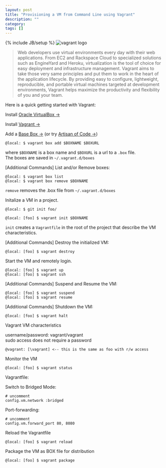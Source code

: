 ```yaml
---
layout: post
title: "Provisioning a VM from Command Line using Vagrant"
description: ""
category: 
tags: []
---
```

{% include JB/setup %}
![vagrant logo](http://ajohnstone.com/wp-content/uploads/2011/12/vagrant_chilling.png)

> Web developers use virtual environments every day with their web applications. From EC2 and Rackspace Cloud to specialized 
> solutions such as EngineYard and Heroku, virtualization is the tool of choice for easy deployment and infrastructure management. 
> Vagrant aims to take those very same principles and put them to work in the heart of the application lifecycle. By providing easy 
> to configure, lightweight, reproducible, and portable virtual machines targeted at development environments, Vagrant helps 
> maximize the productivity and flexibility of you and your team.

Here is a quick getting started with Vagrant:  

Install [Oracle VirtualBox &rarr;](https://www.virtualbox.org/wiki/Downloads)

Install [Vagrant &rarr;](http://downloads.vagrantup.com/)

Add a [Base Box &rarr;](http://vagrantbox.es/) (or try [Artisan of Code &rarr;](http://artisanofcode.com/projects/vagrant-boxes))  

	@local: $ vagrant box add $BOXNAME $BOXURL
	
where `$BOXNAME` is a box name and `$BOXURL` is a url to a `.box` file.  
The boxes are saved in `~/.vagrant.d/boxes`  
	
[Additional Commands] List and/or Remove boxes:
	
	@local: $ vagrant box list
	@local: $ vagrant box remove $BOXNAME
			
`remove` removes the .box file from `~/.vagrant.d/boxes`
		
Initalize a VM in a project.

	@local: $ git init foo/
		
	@local: [foo] $ vagrant init $BOXNAME
		
`init` creates a `Vagrantfile` in the root of the project that describe the VM characteristics.
		
[Additional Commands] Destroy the initialized VM:
	
	@local: [foo] $ vagrant destroy
			
Start the VM and remotely login.

	@local: [foo] $ vagrant up
	@local: [foo] $ vagrant ssh
		
[Additional Commands] Suspend and Resume the VM:
	
	@local: [foo] $ vagrant suspend
	@local: [foo] $ vagrant resume
			
[Additional Commands] Shutdown the VM:	
	
	@local: [foo] $ vagrant halt
			
Vagrant VM characteristics

username/password: vagrant/vagrant  
sudo access does not require a password
	
	@vagrant: [\vagrant] <-- this is the same as foo with r/w access


Monitor the VM

	@local: [foo] $ vagrant status
		
			
Vagrantfile:

Switch to Bridged Mode:
	
	# uncomment
	config.vm.network :bridged
			
Port-forwarding:
	
	# uncomment
	config.vm.forward_port 80, 8080	
			
Reload the Vagrantfile
	
	@local: [foo] $ vagrant reload
			
Package the VM as BOX file for distribution

	@local: [foo] $ vagrant package	
